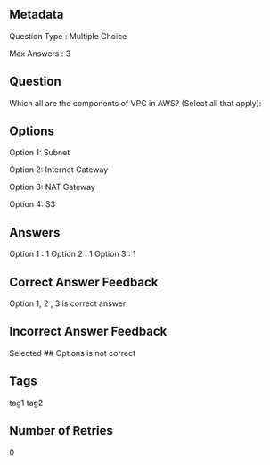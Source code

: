 ## Metadata
Question Type : Multiple Choice

Max Answers : 3


## Question
Which all  are the components of VPC in AWS? (Select all that apply):

## Options
Option 1: Subnet

Option 2: Internet Gateway

Option 3: NAT Gateway

Option 4: S3

## Answers
Option 1 : 1
Option 2 : 1
Option 3 : 1

## Correct Answer Feedback
Option 1, 2 , 3 is correct answer

## Incorrect Answer Feedback
Selected ## Options is not correct

## Tags
tag1
tag2

## Number of Retries
0

